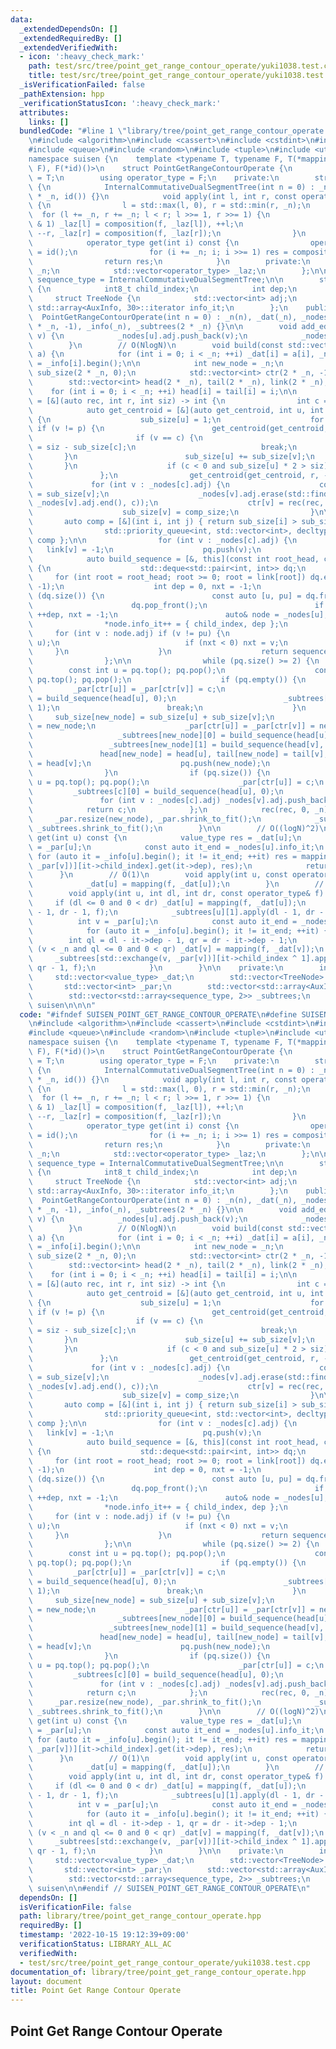 ```yaml
---
data:
  _extendedDependsOn: []
  _extendedRequiredBy: []
  _extendedVerifiedWith:
  - icon: ':heavy_check_mark:'
    path: test/src/tree/point_get_range_contour_operate/yuki1038.test.cpp
    title: test/src/tree/point_get_range_contour_operate/yuki1038.test.cpp
  _isVerificationFailed: false
  _pathExtension: hpp
  _verificationStatusIcon: ':heavy_check_mark:'
  attributes:
    links: []
  bundledCode: "#line 1 \"library/tree/point_get_range_contour_operate.hpp\"\n\n\n\
    \n#include <algorithm>\n#include <cassert>\n#include <cstdint>\n#include <deque>\n\
    #include <queue>\n#include <random>\n#include <tuple>\n#include <utility>\n\n\
    namespace suisen {\n    template <typename T, typename F, T(*mapping)(F, T), F(*composition)(F,\
    \ F), F(*id)()>\n    struct PointGetRangeContourOperate {\n        using value_type\
    \ = T;\n        using operator_type = F;\n    private:\n        struct InternalCommutativeDualSegmentTree\
    \ {\n            InternalCommutativeDualSegmentTree(int n = 0) : _n(n), _laz(2\
    \ * _n, id()) {}\n            void apply(int l, int r, const operator_type& f)\
    \ {\n                l = std::max(l, 0), r = std::min(r, _n);\n              \
    \  for (l += _n, r += _n; l < r; l >>= 1, r >>= 1) {\n                    if (l\
    \ & 1) _laz[l] = composition(f, _laz[l]), ++l;\n                    if (r & 1)\
    \ --r, _laz[r] = composition(f, _laz[r]);\n                }\n            }\n\
    \            operator_type get(int i) const {\n                operator_type res\
    \ = id();\n                for (i += _n; i; i >>= 1) res = composition(res, _laz[i]);\n\
    \                return res;\n            }\n        private:\n            int\
    \ _n;\n            std::vector<operator_type> _laz;\n        };\n\n        using\
    \ sequence_type = InternalCommutativeDualSegmentTree;\n\n        struct AuxInfo\
    \ {\n            int8_t child_index;\n            int dep;\n        };\n\n   \
    \     struct TreeNode {\n            std::vector<int> adj;\n            typename\
    \ std::array<AuxInfo, 30>::iterator info_it;\n        };\n    public:\n      \
    \  PointGetRangeContourOperate(int n = 0) : _n(n), _dat(_n), _nodes(_n), _par(2\
    \ * _n, -1), _info(_n), _subtrees(2 * _n) {}\n\n        void add_edge(int u, int\
    \ v) {\n            _nodes[u].adj.push_back(v);\n            _nodes[v].adj.push_back(u);\n\
    \        }\n        // O(NlogN)\n        void build(const std::vector<value_type>&\
    \ a) {\n            for (int i = 0; i < _n; ++i) _dat[i] = a[i], _nodes[i].info_it\
    \ = _info[i].begin();\n\n            int new_node = _n;\n            std::vector<int>\
    \ sub_size(2 * _n, 0);\n            std::vector<int> ctr(2 * _n, -1);\n\n    \
    \        std::vector<int> head(2 * _n), tail(2 * _n), link(2 * _n);\n        \
    \    for (int i = 0; i < _n; ++i) head[i] = tail[i] = i;\n\n            auto rec\
    \ = [&](auto rec, int r, int siz) -> int {\n                int c = -1;\n    \
    \            auto get_centroid = [&](auto get_centroid, int u, int p) -> void\
    \ {\n                    sub_size[u] = 1;\n                    for (int v : _nodes[u].adj)\
    \ if (v != p) {\n                        get_centroid(get_centroid, v, u);\n \
    \                       if (v == c) {\n                            sub_size[u]\
    \ = siz - sub_size[c];\n                            break;\n                 \
    \       }\n                        sub_size[u] += sub_size[v];\n             \
    \       }\n                    if (c < 0 and sub_size[u] * 2 > siz) c = u;\n \
    \               };\n                get_centroid(get_centroid, r, -1);\n\n   \
    \             for (int v : _nodes[c].adj) {\n                    const int comp_size\
    \ = sub_size[v];\n                    _nodes[v].adj.erase(std::find(_nodes[v].adj.begin(),\
    \ _nodes[v].adj.end(), c));\n                    ctr[v] = rec(rec, v, comp_size);\n\
    \                    sub_size[v] = comp_size;\n                }\n\n         \
    \       auto comp = [&](int i, int j) { return sub_size[i] > sub_size[j]; };\n\
    \                std::priority_queue<int, std::vector<int>, decltype(comp)> pq{\
    \ comp };\n\n                for (int v : _nodes[c].adj) {\n                 \
    \   link[v] = -1;\n                    pq.push(v);\n                }\n\n    \
    \            auto build_sequence = [&, this](const int root_head, const bool child_index)\
    \ {\n                    std::deque<std::pair<int, int>> dq;\n               \
    \     for (int root = root_head; root >= 0; root = link[root]) dq.emplace_back(root,\
    \ -1);\n                    int dep = 0, nxt = -1;\n                    while\
    \ (dq.size()) {\n                        const auto [u, pu] = dq.front();\n  \
    \                      dq.pop_front();\n                        if (u == nxt)\
    \ ++dep, nxt = -1;\n                        auto& node = _nodes[u];\n        \
    \                *node.info_it++ = { child_index, dep };\n                   \
    \     for (int v : node.adj) if (v != pu) {\n                            dq.emplace_back(v,\
    \ u);\n                            if (nxt < 0) nxt = v;\n                   \
    \     }\n                    }\n                    return sequence_type(++dep);\n\
    \                };\n\n                while (pq.size() >= 2) {\n            \
    \        const int u = pq.top(); pq.pop();\n                    const int v =\
    \ pq.top(); pq.pop();\n                    if (pq.empty()) {\n               \
    \         _par[ctr[u]] = _par[ctr[v]] = c;\n                        _subtrees[c][0]\
    \ = build_sequence(head[u], 0);\n                        _subtrees[c][1] = build_sequence(head[v],\
    \ 1);\n                        break;\n                    }\n               \
    \     sub_size[new_node] = sub_size[u] + sub_size[v];\n                    ctr[new_node]\
    \ = new_node;\n                    _par[ctr[u]] = _par[ctr[v]] = new_node;\n \
    \                   _subtrees[new_node][0] = build_sequence(head[u], 0);\n   \
    \                 _subtrees[new_node][1] = build_sequence(head[v], 1);\n     \
    \               head[new_node] = head[u], tail[new_node] = tail[v], link[tail[u]]\
    \ = head[v];\n                    pq.push(new_node);\n                    ++new_node;\n\
    \                }\n                if (pq.size()) {\n                    int\
    \ u = pq.top(); pq.pop();\n                    _par[ctr[u]] = c;\n           \
    \         _subtrees[c][0] = build_sequence(head[u], 0);\n                }\n \
    \               for (int v : _nodes[c].adj) _nodes[v].adj.push_back(c);\n    \
    \            return c;\n            };\n            rec(rec, 0, _n);\n       \
    \     _par.resize(new_node), _par.shrink_to_fit();\n            _subtrees.resize(new_node),\
    \ _subtrees.shrink_to_fit();\n        }\n\n        // O((logN)^2)\n        value_type\
    \ get(int u) const {\n            value_type res = _dat[u];\n            int v\
    \ = _par[u];\n            const auto it_end = _nodes[u].info_it;\n           \
    \ for (auto it = _info[u].begin(); it != it_end; ++it) res = mapping(_subtrees[std::exchange(v,\
    \ _par[v])][it->child_index].get(it->dep), res);\n            return res;\n  \
    \      }\n        // O(1)\n        void apply(int u, const operator_type& f) {\n\
    \            _dat[u] = mapping(f, _dat[u]);\n        }\n        // O((logN)^2)\n\
    \        void apply(int u, int dl, int dr, const operator_type& f) {\n       \
    \     if (dl <= 0 and 0 < dr) _dat[u] = mapping(f, _dat[u]);\n            _subtrees[u][0].apply(dl\
    \ - 1, dr - 1, f);\n            _subtrees[u][1].apply(dl - 1, dr - 1, f);\n  \
    \          int v = _par[u];\n            const auto it_end = _nodes[u].info_it;\n\
    \            for (auto it = _info[u].begin(); it != it_end; ++it) {\n        \
    \        int ql = dl - it->dep - 1, qr = dr - it->dep - 1;\n                if\
    \ (v < _n and ql <= 0 and 0 < qr) _dat[v] = mapping(f, _dat[v]);\n           \
    \     _subtrees[std::exchange(v, _par[v])][it->child_index ^ 1].apply(ql - 1,\
    \ qr - 1, f);\n            }\n        }\n\n    private:\n        int _n;\n   \
    \     std::vector<value_type> _dat;\n        std::vector<TreeNode> _nodes;\n \
    \       std::vector<int> _par;\n        std::vector<std::array<AuxInfo, 30>> _info;\n\
    \        std::vector<std::array<sequence_type, 2>> _subtrees;\n    };\n} // namespace\
    \ suisen\n\n\n"
  code: "#ifndef SUISEN_POINT_GET_RANGE_CONTOUR_OPERATE\n#define SUISEN_POINT_GET_RANGE_CONTOUR_OPERATE\n\
    \n#include <algorithm>\n#include <cassert>\n#include <cstdint>\n#include <deque>\n\
    #include <queue>\n#include <random>\n#include <tuple>\n#include <utility>\n\n\
    namespace suisen {\n    template <typename T, typename F, T(*mapping)(F, T), F(*composition)(F,\
    \ F), F(*id)()>\n    struct PointGetRangeContourOperate {\n        using value_type\
    \ = T;\n        using operator_type = F;\n    private:\n        struct InternalCommutativeDualSegmentTree\
    \ {\n            InternalCommutativeDualSegmentTree(int n = 0) : _n(n), _laz(2\
    \ * _n, id()) {}\n            void apply(int l, int r, const operator_type& f)\
    \ {\n                l = std::max(l, 0), r = std::min(r, _n);\n              \
    \  for (l += _n, r += _n; l < r; l >>= 1, r >>= 1) {\n                    if (l\
    \ & 1) _laz[l] = composition(f, _laz[l]), ++l;\n                    if (r & 1)\
    \ --r, _laz[r] = composition(f, _laz[r]);\n                }\n            }\n\
    \            operator_type get(int i) const {\n                operator_type res\
    \ = id();\n                for (i += _n; i; i >>= 1) res = composition(res, _laz[i]);\n\
    \                return res;\n            }\n        private:\n            int\
    \ _n;\n            std::vector<operator_type> _laz;\n        };\n\n        using\
    \ sequence_type = InternalCommutativeDualSegmentTree;\n\n        struct AuxInfo\
    \ {\n            int8_t child_index;\n            int dep;\n        };\n\n   \
    \     struct TreeNode {\n            std::vector<int> adj;\n            typename\
    \ std::array<AuxInfo, 30>::iterator info_it;\n        };\n    public:\n      \
    \  PointGetRangeContourOperate(int n = 0) : _n(n), _dat(_n), _nodes(_n), _par(2\
    \ * _n, -1), _info(_n), _subtrees(2 * _n) {}\n\n        void add_edge(int u, int\
    \ v) {\n            _nodes[u].adj.push_back(v);\n            _nodes[v].adj.push_back(u);\n\
    \        }\n        // O(NlogN)\n        void build(const std::vector<value_type>&\
    \ a) {\n            for (int i = 0; i < _n; ++i) _dat[i] = a[i], _nodes[i].info_it\
    \ = _info[i].begin();\n\n            int new_node = _n;\n            std::vector<int>\
    \ sub_size(2 * _n, 0);\n            std::vector<int> ctr(2 * _n, -1);\n\n    \
    \        std::vector<int> head(2 * _n), tail(2 * _n), link(2 * _n);\n        \
    \    for (int i = 0; i < _n; ++i) head[i] = tail[i] = i;\n\n            auto rec\
    \ = [&](auto rec, int r, int siz) -> int {\n                int c = -1;\n    \
    \            auto get_centroid = [&](auto get_centroid, int u, int p) -> void\
    \ {\n                    sub_size[u] = 1;\n                    for (int v : _nodes[u].adj)\
    \ if (v != p) {\n                        get_centroid(get_centroid, v, u);\n \
    \                       if (v == c) {\n                            sub_size[u]\
    \ = siz - sub_size[c];\n                            break;\n                 \
    \       }\n                        sub_size[u] += sub_size[v];\n             \
    \       }\n                    if (c < 0 and sub_size[u] * 2 > siz) c = u;\n \
    \               };\n                get_centroid(get_centroid, r, -1);\n\n   \
    \             for (int v : _nodes[c].adj) {\n                    const int comp_size\
    \ = sub_size[v];\n                    _nodes[v].adj.erase(std::find(_nodes[v].adj.begin(),\
    \ _nodes[v].adj.end(), c));\n                    ctr[v] = rec(rec, v, comp_size);\n\
    \                    sub_size[v] = comp_size;\n                }\n\n         \
    \       auto comp = [&](int i, int j) { return sub_size[i] > sub_size[j]; };\n\
    \                std::priority_queue<int, std::vector<int>, decltype(comp)> pq{\
    \ comp };\n\n                for (int v : _nodes[c].adj) {\n                 \
    \   link[v] = -1;\n                    pq.push(v);\n                }\n\n    \
    \            auto build_sequence = [&, this](const int root_head, const bool child_index)\
    \ {\n                    std::deque<std::pair<int, int>> dq;\n               \
    \     for (int root = root_head; root >= 0; root = link[root]) dq.emplace_back(root,\
    \ -1);\n                    int dep = 0, nxt = -1;\n                    while\
    \ (dq.size()) {\n                        const auto [u, pu] = dq.front();\n  \
    \                      dq.pop_front();\n                        if (u == nxt)\
    \ ++dep, nxt = -1;\n                        auto& node = _nodes[u];\n        \
    \                *node.info_it++ = { child_index, dep };\n                   \
    \     for (int v : node.adj) if (v != pu) {\n                            dq.emplace_back(v,\
    \ u);\n                            if (nxt < 0) nxt = v;\n                   \
    \     }\n                    }\n                    return sequence_type(++dep);\n\
    \                };\n\n                while (pq.size() >= 2) {\n            \
    \        const int u = pq.top(); pq.pop();\n                    const int v =\
    \ pq.top(); pq.pop();\n                    if (pq.empty()) {\n               \
    \         _par[ctr[u]] = _par[ctr[v]] = c;\n                        _subtrees[c][0]\
    \ = build_sequence(head[u], 0);\n                        _subtrees[c][1] = build_sequence(head[v],\
    \ 1);\n                        break;\n                    }\n               \
    \     sub_size[new_node] = sub_size[u] + sub_size[v];\n                    ctr[new_node]\
    \ = new_node;\n                    _par[ctr[u]] = _par[ctr[v]] = new_node;\n \
    \                   _subtrees[new_node][0] = build_sequence(head[u], 0);\n   \
    \                 _subtrees[new_node][1] = build_sequence(head[v], 1);\n     \
    \               head[new_node] = head[u], tail[new_node] = tail[v], link[tail[u]]\
    \ = head[v];\n                    pq.push(new_node);\n                    ++new_node;\n\
    \                }\n                if (pq.size()) {\n                    int\
    \ u = pq.top(); pq.pop();\n                    _par[ctr[u]] = c;\n           \
    \         _subtrees[c][0] = build_sequence(head[u], 0);\n                }\n \
    \               for (int v : _nodes[c].adj) _nodes[v].adj.push_back(c);\n    \
    \            return c;\n            };\n            rec(rec, 0, _n);\n       \
    \     _par.resize(new_node), _par.shrink_to_fit();\n            _subtrees.resize(new_node),\
    \ _subtrees.shrink_to_fit();\n        }\n\n        // O((logN)^2)\n        value_type\
    \ get(int u) const {\n            value_type res = _dat[u];\n            int v\
    \ = _par[u];\n            const auto it_end = _nodes[u].info_it;\n           \
    \ for (auto it = _info[u].begin(); it != it_end; ++it) res = mapping(_subtrees[std::exchange(v,\
    \ _par[v])][it->child_index].get(it->dep), res);\n            return res;\n  \
    \      }\n        // O(1)\n        void apply(int u, const operator_type& f) {\n\
    \            _dat[u] = mapping(f, _dat[u]);\n        }\n        // O((logN)^2)\n\
    \        void apply(int u, int dl, int dr, const operator_type& f) {\n       \
    \     if (dl <= 0 and 0 < dr) _dat[u] = mapping(f, _dat[u]);\n            _subtrees[u][0].apply(dl\
    \ - 1, dr - 1, f);\n            _subtrees[u][1].apply(dl - 1, dr - 1, f);\n  \
    \          int v = _par[u];\n            const auto it_end = _nodes[u].info_it;\n\
    \            for (auto it = _info[u].begin(); it != it_end; ++it) {\n        \
    \        int ql = dl - it->dep - 1, qr = dr - it->dep - 1;\n                if\
    \ (v < _n and ql <= 0 and 0 < qr) _dat[v] = mapping(f, _dat[v]);\n           \
    \     _subtrees[std::exchange(v, _par[v])][it->child_index ^ 1].apply(ql - 1,\
    \ qr - 1, f);\n            }\n        }\n\n    private:\n        int _n;\n   \
    \     std::vector<value_type> _dat;\n        std::vector<TreeNode> _nodes;\n \
    \       std::vector<int> _par;\n        std::vector<std::array<AuxInfo, 30>> _info;\n\
    \        std::vector<std::array<sequence_type, 2>> _subtrees;\n    };\n} // namespace\
    \ suisen\n\n#endif // SUISEN_POINT_GET_RANGE_CONTOUR_OPERATE\n"
  dependsOn: []
  isVerificationFile: false
  path: library/tree/point_get_range_contour_operate.hpp
  requiredBy: []
  timestamp: '2022-10-15 19:12:39+09:00'
  verificationStatus: LIBRARY_ALL_AC
  verifiedWith:
  - test/src/tree/point_get_range_contour_operate/yuki1038.test.cpp
documentation_of: library/tree/point_get_range_contour_operate.hpp
layout: document
title: Point Get Range Contour Operate
---
```

## Point Get Range Contour Operate
